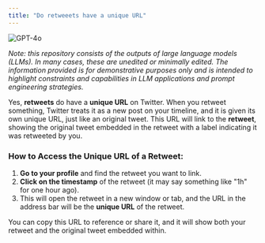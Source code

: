 ```yaml
---
title: "Do retweeets have a unique URL"
---
```

![GPT-4o](https://img.shields.io/badge/GPT--4o-3333FF?style=for-the-badge&logo=openai&logoColor=white)



*Note: this repository consists of the outputs of large language models (LLMs). In many cases, these are unedited or minimally edited. The information provided is for demonstrative purposes only and is intended to highlight constraints and capabilities in LLM applications and prompt engineering strategies.*


Yes, **retweets** do have a **unique URL** on Twitter. When you retweet something, Twitter treats it as a new post on your timeline, and it is given its own unique URL, just like an original tweet. This URL will link to the **retweet**, showing the original tweet embedded in the retweet with a label indicating it was retweeted by you.

### How to Access the Unique URL of a Retweet:
1. **Go to your profile** and find the retweet you want to link.
2. **Click on the timestamp** of the retweet (it may say something like "1h" for one hour ago).
3. This will open the retweet in a new window or tab, and the URL in the address bar will be the **unique URL** of the retweet.

You can copy this URL to reference or share it, and it will show both your retweet and the original tweet embedded within.